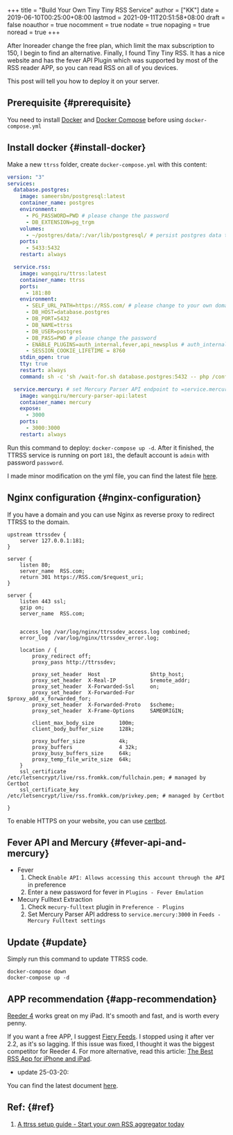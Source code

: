 +++
title = "Build Your Own Tiny Tiny RSS Service"
author = ["KK"]
date = 2019-06-10T00:25:00+08:00
lastmod = 2021-09-11T20:51:58+08:00
draft = false
noauthor = true
nocomment = true
nodate = true
nopaging = true
noread = true
+++

After Inoreader change the free plan, which limit the max subscription to 150, I begin to find an alternative. Finally, I found Tiny Tiny RSS. It has a nice website and has the fever API Plugin which was supported by most of the RSS reader APP, so you can read RSS on all of you devices.

This post will tell you how to deploy it on your server.


## Prerequisite {#prerequisite}

You need to install [Docker](https://docs.docker.com/install/) and [Docker Compose](https://docs.docker.com/compose/install/) before using `docker-compose.yml`


## Install docker {#install-docker}

Make a new `ttrss` folder, create `docker-compose.yml` with this content:

```yaml
version: "3"
services:
  database.postgres:
    image: sameersbn/postgresql:latest
    container_name: postgres
    environment:
      - PG_PASSWORD=PWD # please change the password
      - DB_EXTENSION=pg_trgm
    volumes:
      - ~/postgres/data/:/var/lib/postgresql/ # persist postgres data to ~/postgres/data/ on the host
    ports:
      - 5433:5432
    restart: always

  service.rss:
    image: wangqiru/ttrss:latest
    container_name: ttrss
    ports:
      - 181:80
    environment:
      - SELF_URL_PATH=https://RSS.com/ # please change to your own domain
      - DB_HOST=database.postgres
      - DB_PORT=5432
      - DB_NAME=ttrss
      - DB_USER=postgres
      - DB_PASS=PWD # please change the password
      - ENABLE_PLUGINS=auth_internal,fever,api_newsplus # auth_internal is required. Plugins enabled here will be enabled for all users as system plugins
      - SESSION_COOKIE_LIFETIME = 8760
    stdin_open: true
    tty: true
    restart: always
    command: sh -c 'sh /wait-for.sh database.postgres:5432 -- php /configure-db.php && exec s6-svscan /etc/s6/'

  service.mercury: # set Mercury Parser API endpoint to =service.mercury:3000= on TTRSS plugin setting page
    image: wangqiru/mercury-parser-api:latest
    container_name: mercury
    expose:
      - 3000
    ports:
      - 3000:3000
    restart: always
```

Run this command to deploy: `docker-compose up -d`. After it finished, the TTRSS service is running on port `181`, the default account is `admin` with password `password`.

I made minor modification on the yml file, you can find the latest file [here](https://github.com/HenryQW/Awesome-TTRSS).


## Nginx configuration {#nginx-configuration}

If you have a domain and you can use Nginx as reverse proxy to redirect TTRSS to the domain.

```nil
upstream ttrssdev {
    server 127.0.0.1:181;
}

server {
    listen 80;
    server_name  RSS.com;
    return 301 https://RSS.com/$request_uri;
}

server {
    listen 443 ssl;
    gzip on;
    server_name  RSS.com;


    access_log /var/log/nginx/ttrssdev_access.log combined;
    error_log  /var/log/nginx/ttrssdev_error.log;

    location / {
        proxy_redirect off;
        proxy_pass http://ttrssdev;

        proxy_set_header  Host                $http_host;
        proxy_set_header  X-Real-IP           $remote_addr;
        proxy_set_header  X-Forwarded-Ssl     on;
        proxy_set_header  X-Forwarded-For     $proxy_add_x_forwarded_for;
        proxy_set_header  X-Forwarded-Proto   $scheme;
        proxy_set_header  X-Frame-Options     SAMEORIGIN;

        client_max_body_size        100m;
        client_body_buffer_size     128k;

        proxy_buffer_size           4k;
        proxy_buffers               4 32k;
        proxy_busy_buffers_size     64k;
        proxy_temp_file_write_size  64k;
    }
    ssl_certificate /etc/letsencrypt/live/rss.fromkk.com/fullchain.pem; # managed by Certbot
    ssl_certificate_key /etc/letsencrypt/live/rss.fromkk.com/privkey.pem; # managed by Certbot

}
```

To enable HTTPS on your website, you can use [certbot](https://certbot.eff.org).


## Fever API and Mercury {#fever-api-and-mercury}

-   Fever
    1.  Check `Enable API: Allows accessing this account through the API` in preference
    2.  Enter a new password for fever in `Plugins - Fever Emulation`
-   Mecury Fulltext Extraction
    1.  Check `mecury-fulltext` plugin in `Preference - Plugins`
    2.  Set Mercury Parser API address to `service.mercury:3000` in `Feeds - Mercury Fulltext settings`


## Update {#update}

Simply run this command to update TTRSS code.

```nil
docker-compose down
docker-compose up -d
```


## APP recommendation {#app-recommendation}

[Reeder 4](https://reederapp.com) works great on my iPad. It's smooth and fast, and is worth every penny.

If you want a free APP, I suggest [Fiery Feeds](http://cocoacake.net/apps/fiery/). I stopped using it after ver 2.2, as it's so lagging. If this issue was fixed, I thought it was the biggest competitor for Reeder 4. For more alternative, read this article: [The Best RSS App for iPhone and iPad](https://thesweetsetup.com/apps/best-rss-app-ipad/).

-   update 25-03-20:

You can find the latest document [here](https://ttrss.henry.wang).


## Ref: {#ref}

1.  [A ttrss setup guide - Start your own RSS aggregator today](https://henry.wang/2018/04/25/ttrss-docker-plugins-guide.html)
